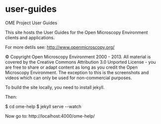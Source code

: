 user-guides
===========

OME Project User Guides

This site hosts the User Guides for the Open Microscopy Environment clients and applications.

For more detils see: http://www.openmicroscopy.org/

© Copyright Open Microscopy Environment 2000 - 2013.
All material is covered by the Creative Commons Attribution 3.0 Unported License - you are free to share or adapt content as long as you credit the Open Microscopy Environment. The exception to this is the screenshots and videos which can only be used for non-commercial purposes.


To build the site locally, you need to install jekyll.

Then:

$ cd ome-help
$ jekyll serve --watch

Now go to: http://localhost:4000/ome-help/
